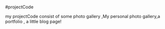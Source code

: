 #projectCode

my projectCode consist of some photo gallery ,My personal photo gallery,a portfolio , a little blog page!
